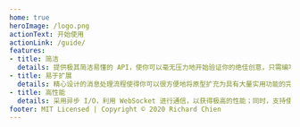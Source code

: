 ```yaml
---
home: true
heroImage: /logo.png
actionText: 开始使用
actionLink: /guide/
features:
- title: 简洁
  details: 提供极其简洁易懂的 API，使你可以毫无压力地开始验证你的绝佳创意，只需编写最少量的代码，即可实现丰富的功能。
- title: 易于扩展
  details: 精心设计的消息处理流程使得你可以很方便地将原型扩充为具有大量实用功能的完整聊天机器人，并持续保证扩展性。
- title: 高性能
  details: 采用异步 I/O，利用 WebSocket 进行通信，以获得极高的性能；同时，支持使用多账号同时接入，减少业务宕机的可能。
footer: MIT Licensed | Copyright © 2020 Richard Chien
---
```

